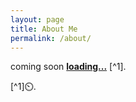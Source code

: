 ```yaml
---
layout: page
title: About Me
permalink: /about/
---
```


coming soon **[loading...](https://blackcanvas-nft.github.io/bcNFT-deadsea-scrolls/)** [^1].



[^1]⏲️.
